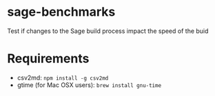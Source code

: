 # sage-benchmarks
Test if changes to the Sage build process impact the speed of the buid

# Requirements

- csv2md: `npm install -g csv2md`
- gtime (for Mac OSX users): `brew install gnu-time`
